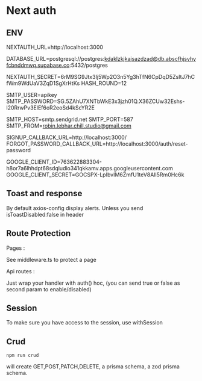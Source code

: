 # Next auth

## ENV

NEXTAUTH_URL=http://localhost:3000

DATABASE_URL=postgresql://postgres:kdaklzkjkajsazdzad@db.abscfhjsvhyfcbnddmwq.supabase.co:5432/postgres

NEXTAUTH_SECRET=6rM9SG9Jtx3Ij5Wp2O3n5Yg3hTfN6CpDqD5ZsItJ7hCfWm9WdUaV3ZqD1SgXrHtKs
HASH_ROUND=12

SMTP_USER=apikey
SMTP_PASSWORD=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

SMTP_HOST=smtp.sendgrid.net
SMTP_PORT=587
SMTP_FROM=robin.lebhar.chill.studio@gmail.com

SIGNUP_CALLBACK_URL=http://localhost:3000/
FORGOT_PASSWORD_CALLBACK_URL=http://localhost:3000/auth/reset-password

GOOGLE_CLIENT_ID=763622883304-h8or7a6lhhdpt68sdqludio341qkkamv.apps.googleusercontent.com
GOOGLE_CLIENT_SECRET=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

## Toast and response

By default axios-config display alerts. Unless you send isToastDisabled:false in header

## Route Protection

Pages :

See middleware.ts to protect a page

Api routes :

Just wrap your handler with auth() hoc, (you can send true or false as second param to enable/disabled)

## Session

To make sure you have access to the session, use withSession

## Crud

`npm run crud`

will create GET,POST,PATCH,DELETE, a prisma schema, a zod prisma schema.
